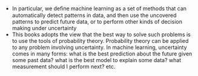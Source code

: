 - In particular, we deﬁne machine learning as a set of methods that can automatically detect patterns in data, and then use the uncovered patterns to predict future data, or to perform other kinds of decision making under uncertainty
- This books adopts the view that the best way to solve such problems is to use the tools of probability theory. Probability theory can be applied to any problem involving uncertainty. In machine learning, uncertainty comes in many forms: what is the best prediction about the future given some past data? what is the best model to explain some data? what measurement should I perform next? etc.
